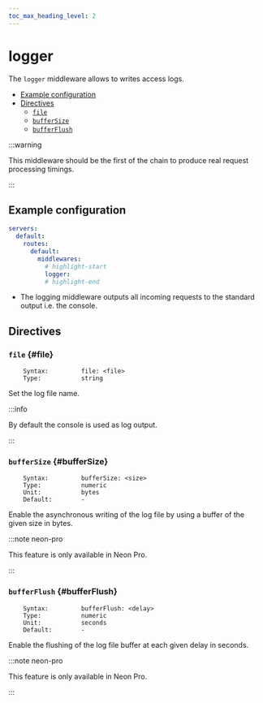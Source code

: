 ```yaml
---
toc_max_heading_level: 2
---
```


# logger

The `logger` middleware allows to writes access logs.

- [Example configuration](./#example-configuration)
- [Directives](./#directives)
  - [`file`](./#file)
  - [`bufferSize`](./#bufferSize)
  - [`bufferFlush`](./#bufferFlush)

:::warning

This middleware should be the first of the chain to produce real request processing timings.

:::

## Example configuration

```yaml
servers:
  default:
    routes:
      default:
        middlewares:
          # highlight-start
          logger:
          # highlight-end
```

- The logging middleware outputs all incoming requests to the standard output i.e. the console.

## Directives

### `file` {#file}

```
    Syntax:         file: <file>
    Type:           string
```

Set the log file name.

:::info

By default the console is used as log output.

:::

### `bufferSize` {#bufferSize}

```
    Syntax:         bufferSize: <size>
    Type:           numeric
    Unit:           bytes
    Default:        -
```

Enable the asynchronous writing of the log file by using a buffer of the given size in bytes.

:::note neon-pro

This feature is only available in Neon Pro.

:::

### `bufferFlush` {#bufferFlush}

```
    Syntax:         bufferFlush: <delay>
    Type:           numeric
    Unit:           seconds
    Default:        -
```

Enable the flushing of the log file buffer at each given delay in seconds.

:::note neon-pro

This feature is only available in Neon Pro.

:::
